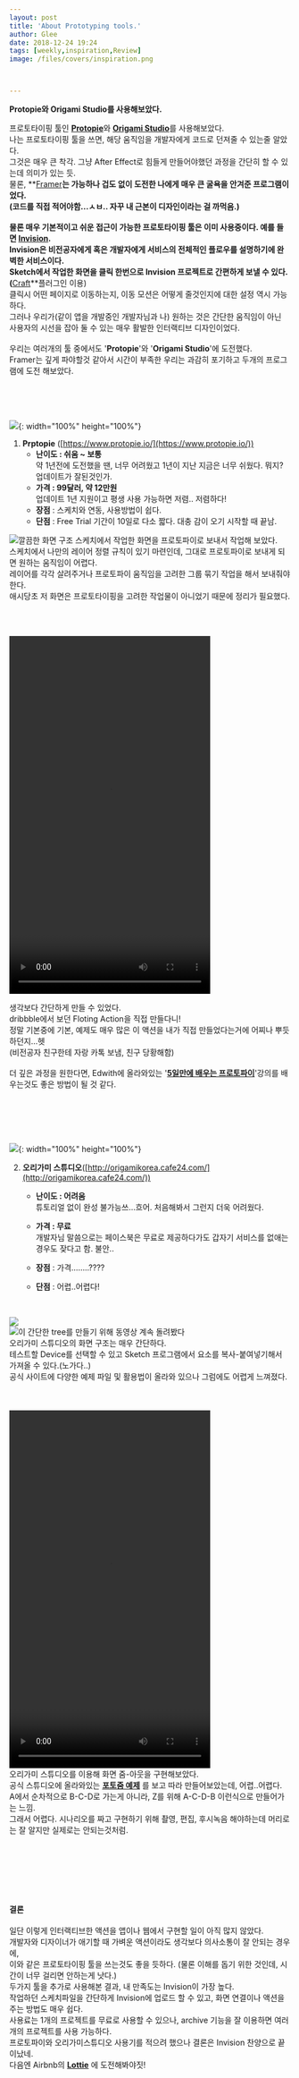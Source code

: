 ```yaml
---
layout: post
title: 'About Prototyping tools.'
author: Glee
date: 2018-12-24 19:24
tags: [weekly,inspiration,Review]
image: /files/covers/inspiration.png



---
```


**Protopie와 Origami Studio를 사용해보았다.**

프로토타이핑 툴인 [**Protopie**](https://www.protopie.io/)와 [**Origami Studio**](https://origami.design/)를 사용해보았다.<br />나는 프로토타이핑 툴을 쓰면, 해당 움직임을 개발자에게 코드로 던져줄 수 있는줄 알았다.<br />그것은 매우 큰 착각. 그냥 After Effect로 힘들게 만들어야했던 과정을 간단히 할 수 있는데 의미가 있는 듯.<br />물론, **[Framer](https://framer.com/)**는 가능하나 겁도 없이 도전한 나에게 매우 큰 굴욕을 안겨준 프로그램이었다.<br />(코드를 직접 적어야함...ㅅㅂ.. 자꾸 내 근본이 디자인이라는 걸 까먹음.)<br /><br />물론 매우 기본적이고 쉬운 접근이 가능한 프로토타이핑 툴은 이미 사용중이다. 예를 들면 **[Invision](https://www.invisionapp.com/)**.<br />**Invision**은 비전공자에게 혹은 개발자에게 서비스의 전체적인 플로우를 설명하기에 완벽한 서비스이다.<br />**Sketch**에서 작업한 화면을 클릭 한번으로 Invision 프로젝트로 간편하게 보낼 수 있다.(**[Craft](https://www.invisionapp.com/craft)**플러그인 이용)<br />클릭시 어떤 페이지로 이동하는지, 이동 모션은 어떻게 줄것인지에 대한 설정 역시 가능하다.<br />그러나 우리가(같이 앱을 개발중인 개발자님과 나) 원하는 것은 간단한 움직임이 아닌 사용자의 시선을 잡아 둘 수 있는 매우 활발한 인터랙티브 디자인이었다.<br /><br />우리는 여러개의 툴 중에서도 '**Protopie**'와 '**Origami Studio**'에 도전했다.<br />Framer는 깊게 파야할것 같아서 시간이 부족한 우리는 과감히 포기하고 두개의 프로그램에 도전 해보았다.

<br /><br /><br />

![](https://scontent-icn1-1.xx.fbcdn.net/v/t1.0-1/p50x50/12366229_989027741143130_3327574197278623177_n.png?_nc_cat=104&_nc_ht=scontent-icn1-1.xx&oh=866abe90ea94bf3ca4c3661d2423e5e4&oe=5CA2F1DF){: width="100%" height="100%"}

1. **Prptopie** ([https://www.protopie.io/](https://www.protopie.io/))
   - **난이도  : 쉬움 ~ 보통** <br />약 1년전에 도전했을 땐, 너무 어려웠고 1년이 지난 지금은 너무 쉬웠다. 뭐지? 업데이트가 잘된것인가.
   - **가격 : 99달러, 약 12만원**<br />업데이트 1년 지원이고 평생 사용 가능하면 저렴.. 저렴하다!
   - **장점** : 스케치와 연동, 사용방법이 쉽다.
   - **단점** : Free Trial 기간이 10일로 다소 짧다. 대충 감이 오기 시작할 때 끝남.



![깔끔한 화면 구조](/files/protopie_view.png)
스케치에서 작업한 화면을 프로토파이로 보내서 작업해 보았다.<br />스케치에서 나만의 레이어 정렬 규칙이 있기 마련인데, 그대로 프로토파이로 보내게 되면 원하는 움직임이 어렵다.<br />레이어를 각각 살려주거나 프로토파이 움직임을 고려한 그룹 묶기 작업을 해서 보내줘야한다.<br />애시당초 저 화면은 프로토타이핑을 고려한 작업물이 아니었기 때문에 정리가 필요했다.<br />

<br /><br />

<video src="https://eternalglee.github.io/files/20181214_protopie_floting_test.mp4" width="360" height="640" autoplay>프로토파이를 이용해 Floting Action을 구현해봄! </video>

생각보다 간단하게 만들 수 있었다.<br />dribbble에서 보던 Floting Action을 직접 만들다니! <br />정말 기본중에 기본, 예제도 매우 많은 이 액션을 내가 직접 만들었다는거에 어찌나 뿌듯하던지...헷<br />(비전공자 친구한테 자랑 카톡 보냄, 친구 당황해함)<br /><br />더 깊은 과정을 원한다면, Edwith에 올라와있는 '**[5일만에 배우는 프로토파이](https://www.edwith.org/cdc_protopie)**'강의를 배우는것도 좋은 방법이 될 것 같다.

<br /><br /><br /><br />

![](https://origami.design/public/images/bird-logo.png){: width="100%" height="100%"}

2. **오리가미 스튜디오**([http://origamikorea.cafe24.com/](http://origamikorea.cafe24.com/))<br />
   - **난이도  : 어려움** <br />튜토리얼 없이 완성 불가능쓰...흐어. 처음해봐서 그런지 더욱 어려웠다.

   - **가격 : 무료**<br />개발자님 말씀으로는 페이스북은 무료로 제공하다가도 갑자기 서비스를 없애는 경우도 잦다고 함. 불안..
   - **장점** : 가격……..????
   - **단점** : 어렵..어렵다!

<br />

![](/files/origami-screen.png)<br />![이 간단한 tree를 만들기 위해 동영상 계속 돌려봤다](/files/origami-screen2.png)<br />오리가미 스튜디오의 화면 구조는 매우 간단하다.<br />테스트할 Device를 선택할 수 있고 Sketch 프로그램에서 요소를 복사-붙여넣기해서 가져올 수 있다.(노가다..)<br />공식 사이트에 다양한 예제 파일 및 활용법이 올라와 있으나 그럼에도 어렵게 느껴졌다.<br /><br /><br /><br /><video src="https://eternalglee.github.io/files/origami_test.mp4" width="360" height="640" autoplay>오리가미 스튜디오를 이용해 Zoom Action을 구현해봄! </video><br />오리가미 스튜디오를 이용해 화면 줌-아웃을 구현해보았다.<br />공식 스튜디오에 올라와있는 **[포토줌 예제](http://origamikorea.cafe24.com/photo-zoom/)** 를 보고 따라 만들어보았는데, 어렵..어렵다.<br />A에서 순차적으로 B-C-D로 가는게 아니라, Z를 위해 A-C-D-B 이런식으로 만들어가는 느낌.<br />그래서 어렵다. 시나리오를 짜고 구현하기 위해 촬영, 편집, 후시녹음 해야하는데 머리로는 잘 알지만 실제로는 안되는것처럼.<br /><br /><br /><br /><br /><br /><br />

#### **결론**

일단 이렇게 인터랙티브한 액션을 앱이나 웹에서 구현할 일이 아직 많지 않았다.<br />개발자와 디자이너가 애기할 때 가벼운 액션이라도 생각보다 의사소통이 잘 안되는 경우에,<br />이와 같은 프로토타이핑 툴을 쓰는것도 좋을 듯하다. (물론 이해를 돕기 위한 것인데, 시간이 너무 걸리면 안하는게 낫다.)<br />두가지 툴을 추가로 사용해본 결과, 내 만족도는 Invision이 가장 높다.<br />작업하던 스케치파일을 간단하게 Invision에 업로드 할 수 있고, 화면 연결이나 액션을 주는 방법도 매우 쉽다.<br />사용료는 1개의 프로젝트를 무료로 사용할 수 있으나, archive 기능을 잘 이용하면 여러개의 프로젝트를 사용 가능하다.<br />프로토파이와 오리가미스튜디오 사용기를 적으려 했으나 결론은 Invision 찬양으로 끝이났네.<br />다음엔 Airbnb의 **[Lottie](https://airbnb.design/lottie/)** 에 도전해봐야짓!